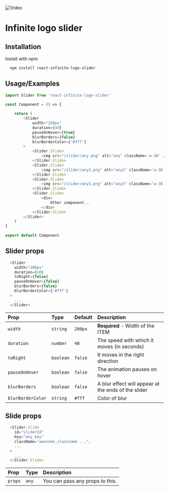 
![Video](https://printeeds.s3.eu-central-1.amazonaws.com/next-s3-uploads/420850c1-8958-4054-9f18-ef09021bd9eb/4913d100e73f323dc1288455e94ff946.gif)


# Infinite logo slider
## Installation

Install with npm

```bash
  npm install react-infinite-logo-slider
```
    
## Usage/Examples

```javascript
import Slider from 'react-infinite-logo-slider'

const Component = () => {
    
    return (
        <Slider
            width="250px"
            duration={40}
            pauseOnHover={true}
            blurBorders={false}
            blurBorderColor={'#fff'}
        >
            <Slider.Slide>
                <img src="/slider/any.png" alt="any" className='w-36' />
            </Slider.Slide>
            <Slider.Slide>
                <img src="/slider/any2.png" alt="any2" className='w-36' />
            </Slider.Slide>
            <Slider.Slide>
                <img src="/slider/any3.png" alt="any3" className='w-36' />
            </Slider.Slide>
            <Slider.Slide>
                <div>
                    Other component...
                </div>
            </Slider.Slide>
        </Slider>
    )
}              
                     
export default Component
```


## Slider props

```javascript
  <Slider
    width="200px"
    duration={40}
    toRight={false}
    pauseOnHover={false}
    blurBorders={false}
    blurBorderColor={'#fff'}
  >
    ...
  </Slider>
```

| Prop | Type     | Default     | Description                       |
| :-------- | :------- | :------- | :-------------------------------- |
| `width`      | `string` |  `200px` | **Required** - Width of the ITEM | 
| `duration`      | `number` |  `40` | The speed with which it moves (in seconds) |
| `toRight`      | `boolean` |  `false` | It moves in the right direction |
| `pauseOnHover`      | `boolean` |  `false` | The animation pauses on hover |
| `blurBorders`      | `boolean` |  `false` | A blur effect will appear at the ends of the slider |
| `blurBorderColor`      | `string` |  `#fff` | Color of blur |


## Slide props

```javascript
  <Slider.Slide
    id="sliderId"
    key="any_key"
    className="awesome_classname ...",
    ...
  >
    ...
  </Slider.Slide>
```

| Prop | Type     | Description                       |
| :-------- | :------- | :-------------------------------- |
| `props`      | `any` |  You can pass any props to this. |

